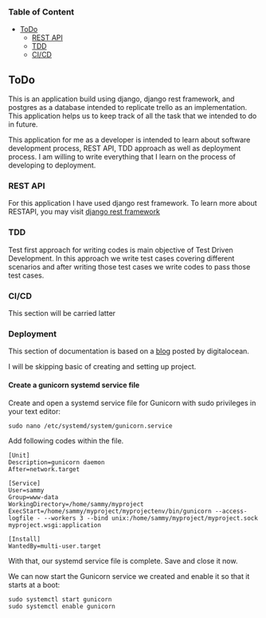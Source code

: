 ### Table of Content

* [ToDo](#todo)
    * [REST API](#rest-api)
    * [TDD](#tdd)
    * [CI/CD](#cicd)

## ToDo

This is an application build using django, django rest framework, and postgres as a database intended to replicate
trello as an implementation. This application helps us to keep track of all the task that we intended to do in future.

This application for me as a developer is intended to learn about software development process, REST API, TDD approach
as well as deployment process. I am willing to write everything that I learn on the process of developing to deployment.

### REST API

For this application I have used django rest framework. To learn more about RESTAPI, you may
visit [django rest framework](https://www.django-rest-framework.org/)

### TDD

Test first approach for writing codes is main objective of Test Driven Development. In this approach we write test cases
covering different scenarios and after writing those test cases we write codes to pass those test cases.

### CI/CD

This section will be carried latter

### Deployment

This section of documentation is based on a
[blog](https://www.digitalocean.com/community/tutorials/how-to-set-up-django-with-postgres-nginx-and-gunicorn-on-ubuntu-16-04)
posted by digitalocean.

I will be skipping basic of creating and setting up project.

#### Create a gunicorn systemd service file

Create and open a systemd service file for Gunicorn with sudo privileges in your text editor:

```shell
sudo nano /etc/systemd/system/gunicorn.service
```

Add following codes within the file.

```text
[Unit]
Description=gunicorn daemon
After=network.target

[Service]
User=sammy
Group=www-data
WorkingDirectory=/home/sammy/myproject
ExecStart=/home/sammy/myproject/myprojectenv/bin/gunicorn --access-logfile - --workers 3 --bind unix:/home/sammy/myproject/myproject.sock myproject.wsgi:application

[Install]
WantedBy=multi-user.target
```

With that, our systemd service file is complete. Save and close it now.

We can now start the Gunicorn service we created and enable it so that it starts at a boot:

```shell
sudo systemctl start gunicorn
sudo systemctl enable gunicorn
```
